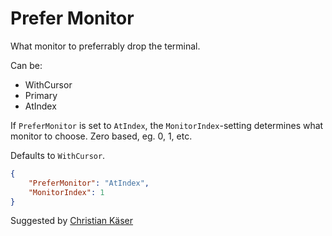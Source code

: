 # Prefer Monitor

What monitor to preferrably drop the terminal.

Can be:

- WithCursor
- Primary
- AtIndex

If ```PreferMonitor``` is set to ```AtIndex```, the ```MonitorIndex```-setting determines what monitor to choose.
Zero based, eg. 0, 1, etc.

Defaults to ```WithCursor```.

```json
{
	"PreferMonitor": "AtIndex",
	"MonitorIndex": 1
}
```

<span class="by">Suggested by [Christian Käser](https://github.com/dfyx)</span>
